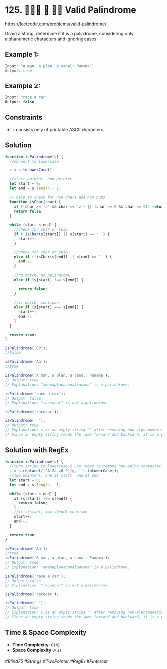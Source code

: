 # 125. 👩🏽‍🦯 📍 🧙‍♀️ Valid Palindrome
https://leetcode.com/problems/valid-palindrome/

Given a string, determine if it is a palindrome, considering only alphanumeric characters and ignoring cases.

## Example 1:
````js
Input: "A man, a plan, a canal: Panama"`
Output: true
````
## Example 2:
````js
Input: "race a car"
Output: false
````

## Constraints
- `s` consists only of printable ASCII characters.

## Solution 
````js
function isPalindrome(s) {
  //convert to lowercase

  s = s.toLowerCase();

  //start pointer, end pointer
  let start = 0;
  let end = s.length - 1;

  // help to check for non chars and non nums
  function isChar(char) {
    if ((char >= 'a' && char <= 'z') || (char >= 0 && char <= 9)) return true;
    return false;
  }

  while (start < end) {
    //check for char or skip
    if (!isChar(s[start]) || s[start] == ' ') {
      start++;
    }

    //check for char or skip
    else if (!isChar(s[end]) || s[end] == ' ') {
      end--;
    }
    
    //no match, no palindrome
    else if (s[start] !== s[end]) {

      return false;
    }

    //if match, continue
    else if (s[start] === s[end]) {
      start++;
      end--;
    }
  }

  return true;
}

isPalindrome('0P');
//false

isPalindrome('Aa');
//true

isPalindrome('A man, a plan, a canal: Panama');
// Output: true
// Explanation: "amanaplanacanalpanama" is a palindrome.

isPalindrome('race a car');
// Output: false
// Explanation: "raceacar" is not a palindrome.

isPalindrome('racecar');

isPalindrome(' ');
// Output: true
// Explanation: s is an empty string "" after removing non-alphanumeric characters.
// Since an empty string reads the same forward and backward, it is a palindrome.
````
## Solution with RegEx
````js
function isPalindrome(s) {
  //turn string to lowercase & use regex to remove non-aplha characters from string/skip irrelevent chars
  s = s.replace(/[^A-Za-z0-9]/g, '').toLowerCase();
  //two pointers, one at start, one at end
  let start = 0;
  let end = s.length - 1;

  while (start < end) {
    if (s[start] !== s[end]) {
      return false;
    }
    //if s[start] === s[end] continue
    start++;
    end--;
  }

  return true;
}

isPalindrome('Aa');
//true
isPalindrome('A man, a plan, a canal: Panama');
// Output: true
// Explanation: "amanaplanacanalpanama" is a palindrome.

isPalindrome('race a car');
// Output: false
// Explanation: "raceacar" is not a palindrome.

isPalindrome('racecar');

isPalindrome(' ');
// Output: true
// Explanation: s is an empty string "" after removing non-alphanumeric characters.
// Since an empty string reads the same forward and backward, it is a palindrome.
````

## Time & Space Complexity
- <b>Time Complexity</b>: `O(N)`
- <b>Space Complexity</b> `O(1)`

###### #Blind75 #Strings #TwoPointer #RegEx #Pinterest
